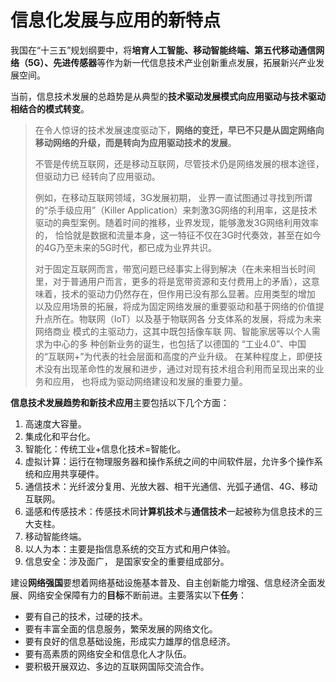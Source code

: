 # 信息化发展与应用的新特点

我国在“十三五”规划纲要中，将**培育人工智能、移动智能终端、第五代移动通信网络（5G）、先进传感器**等作为新一代信息技术产业创新重点发展，拓展新兴产业发展空间。

当前，信息技术发展的总趋势是从典型的**技术驱动发展模式向应用驱动与技术驱动相结合的模式转变**。

> 在令人惊讶的技术发展速度驱动下，**网络的变迁，早已不只是从固定网络向移动网络的升级，而是转向为应用驱动技术的发展**。
>
> 不管是传统互联网，还是移动互联网，尽管技术仍是网络发展的根本途径，但驱动力已 经转向了应用驱动。 
>
> 例如，在移动互联网领域，3G发展初期， 业界一直试图通过寻找到所谓的“杀手级应用”（Killer Application）来刺激3G网络的利用率，这是技术驱动的典型案例。随着时间的推移，业界发现，能够激发3G网络利用效率的， 恰恰就是数据和流量本身，这一特征不仅在3G时代奏效，甚至在如今的4G乃至未来的5G时代，都已成为业界共识。 
>
> 对于固定互联网而言，带宽问题已经事实上得到解决（在未来相当长时间里，对于普通用户而言，更多的将是宽带资源和支付费用上的矛盾），这意味着，技术的驱动力仍然存在，但作用已没有那么显著。应用类型的增加 以及应用场景的拓展，将成为固定网络发展的重要驱动和基于网络的价值提升点所在。物联网（IoT）以及基于物联网各 分支体系的发展，将成为未来网络商业 模式的主驱动力，这其中既包括像车联 网、智能家居等以个人需求为中心的多 种创新业务的诞生，也包括了以德国的 “工业4.0”、中国的“互联网+”为代表的社会层面和高度的产业升级。 在某种程度上，即便技术没有出现革命性的发展和进步，通过对现有技术组合利用而呈现出来的业务和应用， 也将成为驱动网络建设和发展的重要力量。

**信息技术发展趋势和新技术应用**主要包括以下几个方面：

1. 高速度大容量。
2. 集成化和平台化。
3. 智能化：传统工业+信息化技术=智能化。
4. 虚拟计算：运行在物理服务器和操作系统之间的中间软件层，允许多个操作系统和应用共享硬件。
5. 通信技术：光纤波分复用、光放大器、相干光通信、光弧子通信、4G、移动互联网。
6. 遥感和传感技术：传感技术同**计算机技术**与**通信技术**一起被称为信息技术的三大支柱。
7. 移动智能终端。
8. 以人为本：主要是指信息系统的交互方式和用户体验。
9. 信息安全：涉及面广， 是国家安全的重要组成部分。

建设**网络强国**要想着网络基础设施基本普及、自主创新能力增强、信息经济全面发展、网络安全保障有力的**目标**不断前进。主要落实以下**任务**：

* 要有自己的技术，过硬的技术。
* 要有丰富全面的信息服务，繁荣发展的网络文化。
* 要有良好的信息基础设施，形成实力雄厚的信息经济。
* 要有高素质的网络安全和信息化人才队伍。
* 要积极开展双边、多边的互联网国际交流合作。

